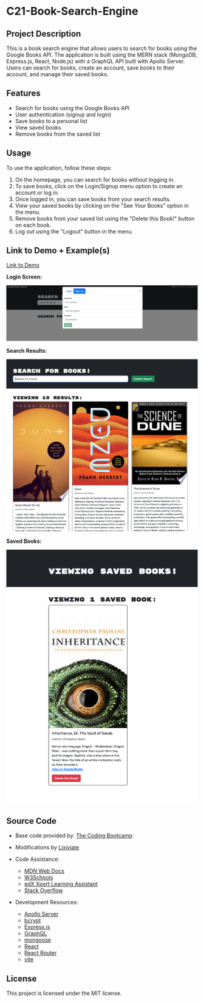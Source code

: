 # C21-Book-Search-Engine

## Project Description

This is a book search engine that allows users to search for books using the Google Books API. The application is built using the MERN stack (MongoDB, Express.js, React, Node.js) with a GraphQL API built with Apollo Server. Users can search for books, create an account, save books to their account, and manage their saved books.

## Features

- Search for books using the Google Books API
- User authentication (signup and login)
- Save books to a personal list
- View saved books
- Remove books from the saved list

## Usage

To use the application, follow these steps:

1. On the homepage, you can search for books without logging in.
2. To save books, click on the Login/Signup menu option to create an account or log in.
3. Once logged in, you can save books from your search results.
4. View your saved books by clicking on the "See Your Books" option in the menu.
5. Remove books from your saved list using the "Delete this Book!" button on each book.
6. Log out using the "Logout" button in the menu.

## Link to Demo + Example(s)

[Link to Demo]()

**Login Screen:**

![Example](./images/example1.png)

**Search Results:**

![Example](./images/example2.png)

**Saved Books:**

![Example](./images/example3.png)

## Source Code

- Base code provided by: [The Coding Bootcamp](https://github.com/coding-boot-camp/solid-broccoli)

- Modifications by [Lixiviate](https://github.com/Lixiviate)

- Code Assistance:
  - [MDN Web Docs](https://developer.mozilla.org/en-US/)
  - [W3Schools](https://www.w3schools.com/)
  - [edX Xpert Learning Assistant](https://www.edx.org/)
  - [Stack Overflow](https://stackoverflow.com/)
- Development Resources:
  - [Apollo Server](https://www.apollographql.com/docs/apollo-server/)
  - [bcrypt](https://www.npmjs.com/package/bcrypt)
  - [Express.js](https://expressjs.com/)
  - [GraphQL](https://graphql.org/)
  - [mongoose](https://mongoosejs.com/)
  - [React](https://reactjs.org/)
  - [React Router](https://reactrouter.com/)
  - [vite](https://vitejs.dev/)

## License

This project is licensed under the MIT license.
